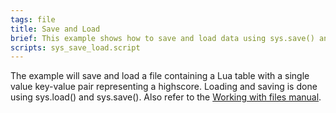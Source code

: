 ```yaml
---
tags: file
title: Save and Load
brief: This example shows how to save and load data using sys.save() and sys.load()
scripts: sys_save_load.script
---
```


The example will save and load a file containing a Lua table with a single value key-value pair representing a highscore. Loading and saving is done using sys.load() and sys.save(). Also refer to the [Working with files manual](https://defold.com/manuals/file-access/).
